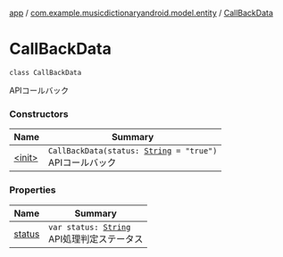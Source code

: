 [app](../../index.md) / [com.example.musicdictionaryandroid.model.entity](../index.md) / [CallBackData](./index.md)

# CallBackData

`class CallBackData`

APIコールバック

### Constructors

| Name | Summary |
|---|---|
| [&lt;init&gt;](-init-.md) | `CallBackData(status: `[`String`](https://kotlinlang.org/api/latest/jvm/stdlib/kotlin/-string/index.html)` = "true")`<br>APIコールバック |

### Properties

| Name | Summary |
|---|---|
| [status](status.md) | `var status: `[`String`](https://kotlinlang.org/api/latest/jvm/stdlib/kotlin/-string/index.html)<br>API処理判定ステータス |
